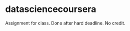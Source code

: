 datasciencecoursera
===================

Assignment for class. Done after hard deadline. No credit.
